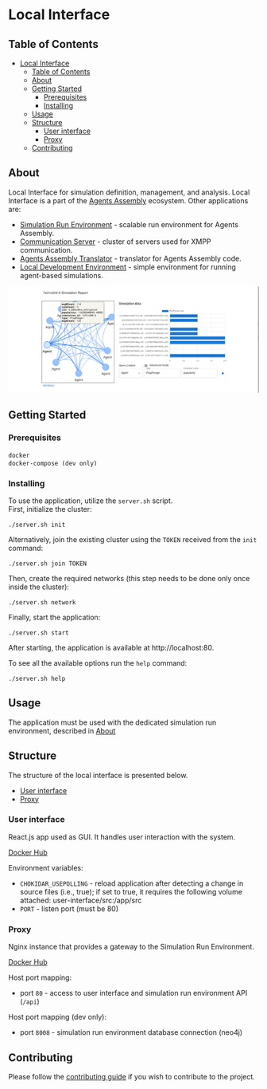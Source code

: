 # Local Interface

## Table of Contents

- [Local Interface](#local-interface)
  - [Table of Contents](#table-of-contents)
  - [About ](#about-)
  - [Getting Started ](#getting-started-)
    - [Prerequisites](#prerequisites)
    - [Installing](#installing)
  - [Usage ](#usage-)
  - [Structure ](#structure-)
    - [User interface](#user-interface)
    - [Proxy](#proxy)
  - [Contributing ](#contributing-)

## About <a name = "about"></a>

Local Interface for simulation definition, management, and analysis.
Local Interface is a part of the [Agents Assembly](https://agents-assembly.com) ecosystem.
Other applications are:
- [Simulation Run Environment](https://github.com/agent-base-information-flow-simulation/simulation-run-environment) - scalable run environment for Agents Assembly.
- [Communication Server](https://github.com/agent-based-information-flow-simulation/communication-server) - cluster of servers used for XMPP communication.
- [Agents Assembly Translator](https://github.com/agent-based-information-flow-simulation/agents-assembly-translator) - translator for Agents Assembly code.
- [Local Development Environment](https://github.com/agent-based-information-flow-simulation/local-development-environment) - simple environment for running agent-based simulations.

![aasm_vis](.readme-images/ui_vis_tab_example.png)

## Getting Started <a name = "getting_started"></a>

### Prerequisites

```
docker
docker-compose (dev only)
```

### Installing
To use the application, utilize the `server.sh` script. </br>
First, initialize the cluster:
```
./server.sh init
```

Alternatively, join the existing cluster using the `TOKEN` received from the `init` command:
```
./server.sh join TOKEN
```

Then, create the required networks (this step needs to be done only once inside the cluster):
```
./server.sh network
```

Finally, start the application:
```
./server.sh start
```
After starting, the application is available at http://localhost:80.

To see all the available options run the `help` command:
```
./server.sh help
```

## Usage <a name = "usage"></a>
The application must be used with the dedicated simulation run environment, described in [About](#about)

## Structure <a name = "structure"></a>
The structure of the local interface is presented below.
- [User interface](#db)
- [Proxy](#db-gui)

### User interface
React.js app used as GUI. It handles user interaction with the system.

[Docker Hub](https://hub.docker.com/r/aasm/li-user-interface)

Environment variables:
* `CHOKIDAR_USEPOLLING` - reload application after detecting a change in source files (i.e., true); if set to true, it requires the following volume attached: user-interface/src:/app/src
* `PORT` - listen port (must be 80)

### Proxy
Nginx instance that provides a gateway to the Simulation Run Environment.

[Docker Hub](https://hub.docker.com/r/aasm/li-proxy)

Host port mapping:
* port `80` - access to user interface and simulation run environment API (`/api`)

Host port mapping (dev only):
* port `8008` - simulation run environment database connection (neo4j)

## Contributing <a name = "contributing"></a>
Please follow the [contributing guide](CONTRIBUTING.md) if you wish to contribute to the project.
